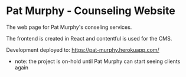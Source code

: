 # Pat Murphy - Counseling Website
The web page for Pat Murphy's conseling services.

The frontend is created in React and contentful is used for the CMS.

Development deployed to: https://pat-murphy.herokuapp.com/
* note: the project is on-hold until Pat Murphy can start seeing clients again
